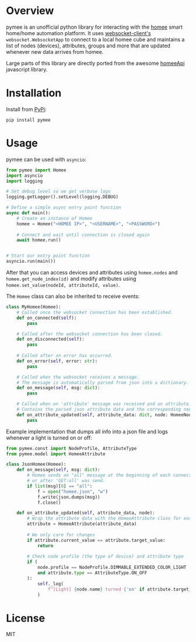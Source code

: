 # Overview
pymee is an unofficial python library for interacting with the [homee](https://hom.ee) smart home/home automation platform. It uses [websocket-client's](https://github.com/websocket-client/websocket-client) `websocket.WebsocketApp` to connect to a local homee cube and maintains a list of nodes (devices), attributes, groups and more that are updated whenever new data arrives from homee.

Large parts of this library are directly ported from the awesome [homeeApi](https://github.com/stfnhmplr/homee-api) javascript library.

# Installation

Install from [PyPi](https://pypi.org/project/pymee/):
```
pip install pymee
```

# Usage

pymee can be used with `asyncio`:
```python
from pymee import Homee
import asyncio
import logging

# Set debug level so we get verbose logs
logging.getLogger().setLevel(logging.DEBUG)

# Define a simple async entry point function
async def main():
    # Create an instance of Homee
    homee = Homee("<HOMEE IP>", "<USERNAME>", "<PASSWORD>")
    
    # Connect and wait until connection is closed again
    await homee.run()


# Start our entry point function
asyncio.run(main())
```

After that you can access devices and attributes using `homee.nodes` and `homee.get_node_index(id)` and modify attributes using `homee.set_value(nodeId, attributeId, value)`.


The `Homee` class can also be inherited to receive events:
```python
class MyHomee(Homee):
    # Called once the websocket connection has been established.
    def on_connected(self):
        pass

    # Called after the websocket connection has been closed.
    def on_disconnected(self):
        pass
        
    # Called after an error has occurred.
    def on_error(self, error: str):
        pass

    # Called when the websocket receives a message. 
    # The message is automatically parsed from json into a dictionary.
    def on_message(self, msg: dict):
        pass

    # Called when an 'attribute' message was received and an attribute was updated. 
    # Contains the parsed json attribute data and the corresponding node instance.
    def on_attribute_updated(self, attribute_data: dict, node: HomeeNode):
        pass
```

Example implementation that dumps all info into a json file and logs whenever a light is turned on or off:
```python
from pymee.const import NodeProfile, AttributeType
from pymee.model import HomeeAttribute

class JsonHomee(Homee):
    def on_message(self, msg: dict):
        # Homee sends an "all" message at the beginning of each connection
        # or after 'GET:all' was send.
        if list(msg)[0] == "all":
            f = open("homee.json", "w")
            f.write(json.dumps(msg))
            f.close()

    def on_attribute_updated(self, attribute_data, node):
        # Wrap the attribute data with the HomeeAttribute class for easier access
        attribute = HomeeAttribute(attribute_data)
        
        # We only care for changes
        if attribute.current_value == attribute.target_value:
            return
        
        # Check node profile (the type of device) and attribute type
        if (
            node.profile == NodeProfile.DIMMABLE_EXTENDED_COLOR_LIGHT
            and attribute.type == AttributeType.ON_OFF
        ):
            self._log(
                f"[Light] {node.name} turned {'on' if attribute.target_value == 1 else 'off'}"
            )
```

# License
MIT